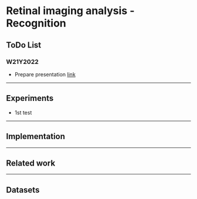# Retinal imaging analysis - Recognition

## ToDo List
### W21Y2022
- Prepare presentation [link](xxx)

---

## Experiments
- 1st test 

---

## Implementation

---

## Related work

---

## Datasets
